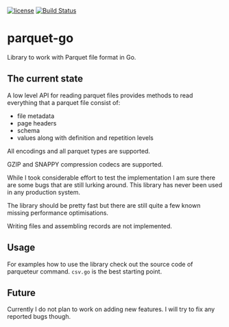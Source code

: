 [![license](http://img.shields.io/badge/license-MIT-blue.svg)](https://raw.githubusercontent.com/bsm/parquet-go/master/LICENSE)
[![Build Status](https://travis-ci.org/bsm/parquet-go.svg?branch=master)](https://travis-ci.org/bsm/parquet-go)

# parquet-go

Library to work with Parquet file format in Go.

## The current state

A low level API for reading parquet files provides methods to read everything
that a parquet file consist of:
- file metadata
- page headers
- schema
- values along with definition and repetition levels

All encodings and all parquet types are supported.

GZIP and SNAPPY compression codecs are supported.

While I took considerable effort to test the implementation I am sure there are
some bugs that are still lurking around. This library has never been used in any
production system.

The library should be pretty fast but there are still quite a few known missing
performance optimisations.

Writing files and assembling records are not implemented.

## Usage

For examples how to use the library check out the source code of parqueteur
command. `csv.go` is the best starting point.

## Future

Currently I do not plan to work on adding new features. I will try to fix any
reported bugs though.
